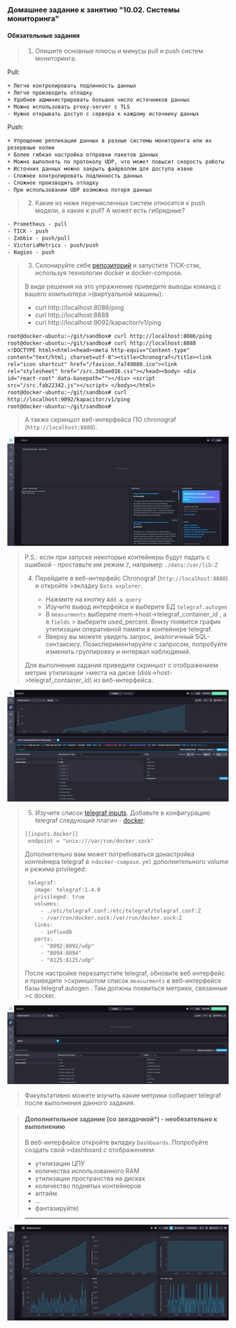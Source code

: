 ### Домашнее задание к занятию "10.02. Системы мониторинга"

#### Обязательные задания

>1. Опишите основные плюсы и минусы pull и push систем мониторинга.

Pull:
```
+ Легче контролировать подлинность данных
+ Легче производить отладку
+ Удобнее администрировать большое число источников данных
+ Можно использовать proxy-server с TLS
- Нужно открывать доступ с сервера к каждому источнику данных
```

Push:
```
+ Упрощение репликации данных в разные системы мониторинга или их резервные копии
+ Более гибкая настройка отправки пакетов данных
+ Можно выполнять по протоколу UDP, что может повысит скорость работы
+ Источних данных можно закрыть файрволом для доступа извне
- Сложнее контролировать подлинность данных
- Сложнее производить отладку
- При использовании UDP возможна потеря данных
```
>2. Какие из ниже перечисленных систем относятся к push модели, а какие к pull? А может есть гибридные?

    - Prometheus - pull
    - TICK - push
    - Zabbix - push/pull
    - VictoriaMetrics - push/push
    - Nagios - push

>3. Склонируйте себе [репозиторий](https://github.com/influxdata/sandbox/tree/master) и запустите TICK-стэк,
используя технологии docker и docker-compose.
>
>В виде решения на это упражнение приведите выводы команд с вашего компьютера >(виртуальной машины):
>
>    - curl http://localhost:8086/ping
>    - curl http://localhost:8888
>    - curl http://localhost:9092/kapacitor/v1/ping

```
root@docker-ubuntu:~/git/sandbox# curl http://localhost:8086/ping
root@docker-ubuntu:~/git/sandbox# curl http://localhost:8888
<!DOCTYPE html><html><head><meta http-equiv="Content-type" content="text/html; charset=utf-8"><title>Chronograf</title><link rel="icon shortcut" href="/favicon.fa749080.ico"><link rel="stylesheet" href="/src.3dbae016.css"></head><body> <div id="react-root" data-basepath=""></div> <script src="/src.fab22342.js"></script> </body></html>
root@docker-ubuntu:~/git/sandbox# curl http://localhost:9092/kapacitor/v1/ping
root@docker-ubuntu:~/git/sandbox#
```

>А также скриншот веб-интерфейса ПО chronograf (`http://localhost:8888`).

![1.jpg](1.jpg)

>P.S.: если при запуске некоторые контейнеры будут падать с ошибкой - проставьте им режим `Z`, например
`./data:/var/lib:Z`
>
>4. Перейдите в веб-интерфейс Chronograf (`http://localhost:8888`) и откройте >вкладку `Data explorer`.
>
>    - Нажмите на кнопку `Add a query`
>    - Изучите вывод интерфейса и выберите БД `telegraf.autogen`
>    - В `measurments` выберите mem->host->telegraf_container_id , а в `fields` >      выберите used_percent.
>       Внизу появится график утилизации оперативной памяти в контейнере telegraf.
>    - Вверху вы можете увидеть запрос, аналогичный SQL-синтаксису.
    Поэкспериментируйте с запросом, попробуйте изменить группировку и интервал наблюдений.
>
>Для выполнения задания приведите скриншот с отображением метрик утилизации >места на диске
>(disk->host->telegraf_container_id) из веб-интерфейса.

![disk.jpg](disk.jpg)

>5. Изучите список [telegraf inputs](https://github.com/influxdata/telegraf/tree/master/plugins/inputs).
Добавьте в конфигурацию telegraf следующий плагин - [docker](https://github.com/influxdata/telegraf/tree/master/plugins/inputs/docker):
>```
>[[inputs.docker]]
>  endpoint = "unix:///var/run/docker.sock"
>```
>
>Дополнительно вам может потребоваться донастройка контейнера telegraf в >`docker-compose.yml` дополнительного volume и
>режима privileged:
>```
>  telegraf:
>    image: telegraf:1.4.0
>    privileged: true
>    volumes:
>      - ./etc/telegraf.conf:/etc/telegraf/telegraf.conf:Z
>      - /var/run/docker.sock:/var/run/docker.sock:Z
>    links:
>      - influxdb
>    ports:
>      - "8092:8092/udp"
>      - "8094:8094"
>      - "8125:8125/udp"
>```
>
>После настройке перезапустите telegraf, обновите веб интерфейс и приведите >скриншотом список `measurments` в
>веб-интерфейсе базы telegraf.autogen . Там должны появиться метрики, связанные >с docker.

![docker.jpg](docker.jpg)

>Факультативно можете изучить какие метрики собирает telegraf после выполнения данного задания.

>#### Дополнительное задание (со звездочкой*) - необязательно к выполнению
>
>В веб-интерфейсе откройте вкладку `Dashboards`. Попробуйте создать свой >dashboard с отображением:
>
>    - утилизации ЦПУ
>    - количества использованного RAM
>    - утилизации пространства на дисках
>    - количество поднятых контейнеров
>    - аптайм
>    - ...
>    - фантазируйте)
>    
>    ---


![dashboard.jpg](dashboard.jpg)
